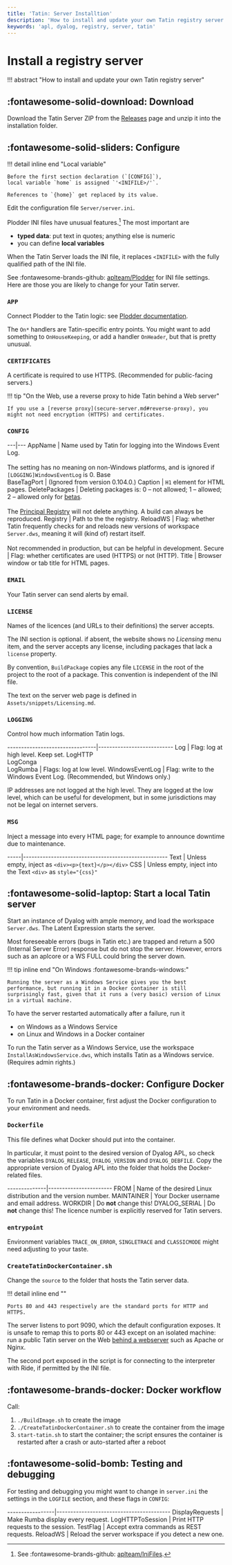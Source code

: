 ```yaml
---
title: 'Tatin: Server Installtion'
description: 'How to install and update your own Tatin registry server'
keywords: 'apl, dyalog, registry, server, tatin'
---
```

# Install a registry server

!!! abstract "How to install and update your own Tatin registry server"


## :fontawesome-solid-download: Download

Download the Tatin Server ZIP from the [Releases](https://github.com/aplteam/Tatin/releases) page
and unzip it into the installation folder.


## :fontawesome-solid-sliders: Configure

!!! detail inline end "Local variable"

    Before the first section declaration (`[CONFIG]`),
    local variable `home` is assigned `'<INIFILE>/'`.

    References to `{home}` get replaced by its value.

Edit the configuration file `Server/server.ini`.

Plodder INI files have unusual features.[^plodini]
The most important are

-   **typed data**: put text in quotes; anything else is numeric
-   you can define **local variables**



When the Tatin Server loads the INI file, it replaces `<INIFILE>` with the fully qualified path of the INI file.

See :fontawesome-brands-github: [aplteam/Plodder](https://github.com/aplteam/Plodder) for INI file settings.
Here are those you are likely to change for your Tatin server.


### `APP`

Connect Plodder to the Tatin logic: see [Plodder documentation](https://github.com/aplteam/Plodder).

The `On*` handlers are Tatin-specific entry points.
You might want to add something to `OnHouseKeeping`,
or add a handler `OnHeader`, but that is pretty unusual.


### `CERTIFICATES`

A certificate is required to use HTTPS.
(Recommended for public-facing servers.)

!!! tip "On the Web, use a reverse proxy to hide Tatin behind a Web server"

    If you use a [reverse proxy](secure-server.md#reverse-proxy), you might not need encryption (HTTPS) and certificates.


### `CONFIG`

---|---
AppName | Name used by Tatin for logging into the Windows Event Log.<br><br>The setting has no meaning on non-Windows platforms, and is ignored if `[LOGGING]WindowsEventLog` is 0.
Base<br>BaseTagPort | (Ignored from version 0.104.0.)
Caption | `H1` element for HTML pages.
DeletePackages | Deleting packages is: 0 – not allowed; 1 – allowed; 2 – allowed only for [betas](glossary.md).<br><br>The [Principal Registry](https://tatin.dev) will not delete anything. A build can always be reproduced.
Registry | Path to the the registry.
ReloadWS | Flag: whether Tatin frequently checks for and reloads new versions of workspace `Server.dws`, meaning it will (kind of) restart itself.<br><br>Not recommended in production, but can be helpful in development.
Secure | Flag: whether certificates are used (HTTPS) or not (HTTP).
Title | Browser window or tab title for HTML pages.


### `EMAIL`

Your Tatin server can send alerts by email.

### `LICENSE`

Names of the licences (and URLs to their definitions) the server accepts.

The INI section is optional.
if absent, the website shows no _Licensing_ menu item, and the server accepts any license, including packages that lack a `license` property.

By convention, `BuildPackage` copies any file `LICENSE` in the root of the project to the root of a package.
This convention is independent of the INI file.

The text on the server web page is defined in `Assets/snippets/Licensing.md`.



### `LOGGING`

Control how much information Tatin logs.

--------------------------------|---------------------------
Log                             | Flag: log at high level. Keep set.
LogHTTP<br>LogConga<br>LogRumba | Flags: log at low level.
WindowsEventLog                 | Flag: write to the Windows Event Log. (Recommended, but Windows only.)

IP addresses are not logged at the high level.
They are logged at the low level, which can be useful for development,
but in some jurisdictions may not be legal on internet servers.


### `MSG`

Inject a message into every HTML page; for example
to announce downtime due to maintenance.

-----|----------------------------------------------------
Text | Unless empty, inject as `<div><p>{text}</p></div>`
CSS  | Unless empty, inject into the Text `<div>` as `style="{css}"`


## :fontawesome-solid-laptop: Start a local Tatin server

Start an instance of Dyalog with ample memory, and load the workspace `Server.dws`.
The Latent Expression starts the server.
<!-- `#.Tatin.Server.Run 1` is executed via `⎕LX`, and your server is up and running. -->

Most foreseeable errors (bugs in Tatin etc.) are trapped
and return a 500 (Internal Server Error) response
but do not stop the server.
However, errors such as an aplcore or a WS FULL could bring the server down.

!!! tip inline end "On Windows :fontawesome-brands-windows:"

    Running the server as a Windows Service gives you the best performance, but running it in a Docker container is still surprisingly fast, given that it runs a (very basic) version of Linux in a virtual machine.

To have the server restarted automatically after a failure, run it

-   on Windows as a Windows Service
-   on Linux and Windows in a Docker container

To run the Tatin server as a Windows Service, use the workspace `InstallAsWindowsService.dws`,
which installs Tatin as a Windows service. (Requires admin rights.)


## :fontawesome-brands-docker: Configure Docker

To run Tatin in a Docker container,
first adjust the Docker configuration to your environment and needs.

### `Dockerfile`

This file defines what Docker should put into the container.

In particular, it must point to the desired version of Dyalog APL, so check the variables `DYALOG_RELEASE`, `DYALOG_VERSION` and `DYALOG_DEBFILE`.
Copy the appropriate version of Dyalog APL into the folder that holds the Docker-related files.

--------------|-----------------------
FROM          | Name of the desired Linux distribution and the version number.
MAINTAINER    | Your Docker username and email address.
WORKDIR       | Do **not** change this!
DYALOG_SERIAL | Do **not** change this! The licence number is explicitly reserved for Tatin servers.

### `entrypoint`

Environment variables
`TRACE_ON_ERROR`, `SINGLETRACE` and `CLASSICMODE`
might need adjusting to your taste.


### `CreateTatinDockerContainer.sh`

Change the `source` to the folder that hosts the Tatin server data.

!!! detail inline end ""

    Ports 80 and 443 respectively are the standard ports for HTTP and HTTPS.

The server listens to port 9090, which the default configuration exposes.
It is unsafe to remap this to ports 80 or 443 except on an isolated machine:
run a public Tatin server on the Web [behind a webserver](secure-server.md#reverse-proxy) such as Apache or Nginx.

The second port exposed in the script is for connecting to the interpreter with Ride,
if permitted by the INI file.


## :fontawesome-brands-docker: Docker workflow

Call:

1. `./BuildImage.sh` to create the image
1. `./CreateTatinDockerContainer.sh` to create the container from the image
1. `start-tatin.sh` to start the container; the script ensures the container is restarted after a crash or auto-started after a reboot


## :fontawesome-solid-bomb: Testing and debugging

For testing and debugging you might want to change in `server.ini`
the settings in the `LOGFILE` section,
and these flags in `CONFIG`:

-----------------|-----------------------------------------
DisplayRequests  | Make Rumba display every request.
LogHTTPToSession | Print HTTP requests to the session.
TestFlag         | Accept extra commands as REST requests.
ReloadWS         | Reload the server workspace if you detect a new one.








[^plodini]: See :fontawesome-brands-github: [aplteam/IniFiles](https://github.com/aplteam/IniFiles).
